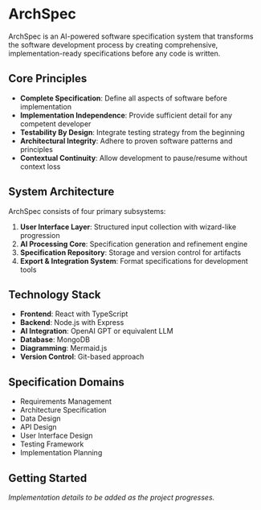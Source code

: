 # ArchSpec

ArchSpec is an AI-powered software specification system that transforms the software development process by creating comprehensive, implementation-ready specifications before any code is written.

## Core Principles

- **Complete Specification**: Define all aspects of software before implementation
- **Implementation Independence**: Provide sufficient detail for any competent developer
- **Testability By Design**: Integrate testing strategy from the beginning
- **Architectural Integrity**: Adhere to proven software patterns and principles
- **Contextual Continuity**: Allow development to pause/resume without context loss

## System Architecture

ArchSpec consists of four primary subsystems:

1. **User Interface Layer**: Structured input collection with wizard-like progression
2. **AI Processing Core**: Specification generation and refinement engine
3. **Specification Repository**: Storage and version control for artifacts
4. **Export & Integration System**: Format specifications for development tools

## Technology Stack

- **Frontend**: React with TypeScript
- **Backend**: Node.js with Express
- **AI Integration**: OpenAI GPT or equivalent LLM
- **Database**: MongoDB
- **Diagramming**: Mermaid.js
- **Version Control**: Git-based approach

## Specification Domains

- Requirements Management
- Architecture Specification
- Data Design
- API Design
- User Interface Design
- Testing Framework
- Implementation Planning

## Getting Started

_Implementation details to be added as the project progresses._
